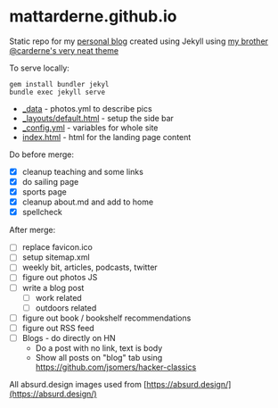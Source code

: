 # mattarderne.github.io

Static repo for my [personal blog](https://rdrn.dev/) created using Jekyll using [my brother @carderne's very neat theme](https://github.com/carderne/carderne.github.io)

To serve locally:
```
gem install bundler jekyl
bundle exec jekyll serve
```



* [_data](/_data) - photos.yml to describe pics
* [_layouts/default.html](/_layouts/default.html) -  setup the side bar
* [_config.yml](/_config.yml) -  variables for whole site
* [index.html](/index.html) -  html for the landing page content




Do
before merge:

- [x] cleanup teaching and some links
- [x] do sailing page
- [x] sports page
- [x] cleanup about.md and add to home
- [x] spellcheck

After merge:
- [ ] replace favicon.ico
- [ ] setup sitemap.xml
- [ ] weekly bit, articles, podcasts, twitter
- [ ] figure out photos JS
- [ ] write a blog post
    - [ ]  work related
    - [ ]  outdoors related
- [ ] figure out book / bookshelf recommendations
- [ ] figure out RSS feed
- [ ] Blogs - do directly on HN
    - Do a post with no link, text is body
    - Show all posts on "blog" tab using https://github.com/jsomers/hacker-classics

All absurd.design images used from [https://absurd.design/](https://absurd.design/)